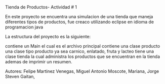 Tienda de Productos- Actividad # 1

En este proyecto se encuentra una simulacion de una tienda que maneja diferentes tipos de productos, fue creaco utilizando eclipse en idioma de programacion java

La estructura del proyecto es la siguiente:

contiene un Main el cual es el archivo principal 
contiene una clase producto 
una clase tipo producto ya sea carnico, enlatado, fruta y lacteo 
tiene una clase tienda la cual administra los productos que se encuentran en la tienda ademas de imprimir un resumen.


Autores: Felipe Martinez Venegas,
         Miguel Antonio Moscote,
         Mariana,
         Jorge Steven Gaitan,
